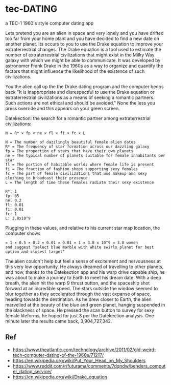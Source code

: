 # tec-DATING
a TEC-1 1960's style computer dating app

Lets pretend you are an alien in space and very lonely and you have drifted too far from your home plant and you have decided to find a new date on another planet. Its occurs to you to use the Drake equation to improve your extraterrestrial changes. The Drake equation is a tool used to estimate the number of extraterrestrial civilizations that might exist in the Milky Way galaxy with which we might be able to communicate. It was developed by astronomer Frank Drake in the 1960s as a way to organize and quantify the factors that might influence the likelihood of the existence of such civilizations.

You the alien call up the the Drake dating program and the computer beeps back "It is inappropriate and disrespectful to use the Drake equation or extraterrestrial civilizations as a means of seeking a romantic partners. Such actions are not ethical and should be avoided." None the less you press override and this appears on your green screen.

Datekection: the search for a romantic partner among extraterrestrial civilizations:
```
N = R* × fp × ne × fl × fi × fc × L

N = The number of dazzlingly beautiful female alien dates 
R* = The frequency of star formation across our dazzling galaxy 
fp = The proportion of stars that have their own planets 
ne = The typical number of planets suitable for female inhabitants per star 
fl = The portion of habitable worlds where female life is present 
fi = The fraction of fashion shops supporting sexy females 
fc = The part of female civilizations that use makeup and sexy clothing to broadcast their presence 
L = The length of time these females radiate their sexy existence

R*: 1
fp: 05
ne: 0.2
fl: 0.01
fi: 0.01
fc: 1
L: 3.8x10^9
```

Plugging in these values, and relative to his current star map location, the computer shows 
```
= 1 × 0.5 × 0.2 × 0.01 × 0.01 × 1 × 3.8 x 10^9 = 3.8 women 
and suggest "select blue marble with white swirls planet for best option and closest target"
```

The alien couldn't help but feel a sense of excitement and nervousness at this very low opportunity. He always dreamed of travelling to other planets, and now, thanks to the Datekection app and his warp drive capable ship, he was about to make a journey to Earth to meet his dream date. With a deep breath, the alien hit the warp 9 thrust button, and the spaceship shot forward at an incredible speed. The stars outside the window seemed to blur together as they accelerated through the vast expanse of space, heading towards the destination. As he drew closer to Earth, the alien marvelled at the beauty of the blue and green planet, hanging suspended in the blackness of space. He pressed the scan button to survey for sexy female lifeforms, he hoped for just 3 per the Datekection analysis. One minute later the results came back, 3,904,727,342. 



## Ref
- https://www.theatlantic.com/technology/archive/2011/02/old-weird-tech-computer-dating-of-the-1960s/71217/
- https://en.wikipedia.org/wiki/Put_Your_Head_on_My_Shoulders
- https://www.reddit.com/r/futurama/comments/7dqndw/benders_computer_dating_service/
- https://en.wikipedia.org/wiki/Drake_equation

